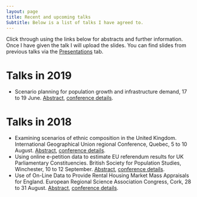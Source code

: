 ```yaml
---
layout: page
title: Recent and upcoming talks
Subtitle: Below is a list of talks I have agreed to.
---
```


Click through using the links below for abstracts and further information. Once I have given the talk I will upload the slides. You can find slides from previous talks via the [Presentations](https://speakerdeck.com/niklomax/) tab.

# Talks in 2019
- Scenario planning for population growth and infrastructure demand, 17 to 19 June. [Abstract](https://niklomax.github.io/2019-04-22-laquila/), [conference details](https://www.age-geografia.es/site/?p=8547).

# Talks in 2018
- Examining scenarios of ethnic composition in the United Kingdom. International Geographical Union regional Conference, Quebec, 5 to 10 August. [Abstract](https://niklomax.github.io/2018-05-29-Quebec/), [conference details](http://igu2018.ulaval.ca).
- Using online e-petition data to estimate EU referendum results for UK Parliamentary Constituencies. British Society for Population Studies, Winchester, 10 to 12 September. [Abstract](https://niklomax.github.io/2018-05-29-Winchester/), [conference details](http://www.lse.ac.uk/social-policy/research/Research-clusters/british-society-for-population-studies/annual-conference).
- Use of On-Line Data to Provide Rental Housing Market Mass Appraisals for England. European Regional Science Association Congress, Cork, 28 to 31 August. [Abstract](https://niklomax.github.io/2018-05-29-Cork/), [conference details](http://ersa.org/events/58th-ersa-congress/).

